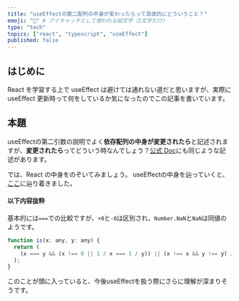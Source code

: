 ```yaml
---
title: "useEffectの第二配列の中身が変わったらって具体的にどういうこと？"
emoji: "🥱" # アイキャッチとして使われる絵文字（1文字だけ）
type: "tech"
topics: ["react", "typescript", "useEffect"]
published: false
---
```


## はじめに

React を学習する上で useEffect は避けては通れない道だと思いますが、実際に useEffect 更新時って何をしているか気になったのでこの記事を書いています。

## 本題

useEffectの第二引数の説明でよく**依存配列の中身が変更されたら**と記述されますが、**変更されたら**ってどういう時なんでしょう？[公式 Doc](https://ja.reactjs.org/docs/hooks-reference.html#useeffect)にも同じような記述があります。

では、React の中身をのぞいてみましょう。
useEffectの中身を辿っていくと、[ここ](https://github.com/facebook/react/blob/da834083cccb6ef942f701c6b6cecc78213196a8/packages/shared/objectIs.js#L14)に辿り着きました。

#### 以下内容抜粋
基本的には`===`での比較ですが、`+0`と`-0`は区別され、`Number.NaN`と`NaN`は同値のようです。

```js
function is(x: any, y: any) {
  return (
    (x === y && (x !== 0 || 1 / x === 1 / y)) || (x !== x && y !== y) // eslint-disable-line no-self-compare
  );
}
```

このことが頭に入っていると、今後useEffectを扱う際にさらに理解が深まりそうです。
